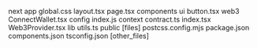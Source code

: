next
app
  global.css
  layout.tsx
  page.tsx
components
  ui
    button.tsx
  web3
    ConnectWallet.tsx
config
    index.js
context
    contract.ts
    index.tsx
    Web3Provider.tsx
lib
    utils.ts
public
    [files]
postcss.config.mjs
package.json
components.json
tsconfig.json
[other_files]
